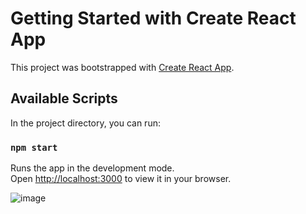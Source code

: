 # Getting Started with Create React App

This project was bootstrapped with [Create React App](https://github.com/facebook/create-react-app).

## Available Scripts

In the project directory, you can run:

### `npm start`

Runs the app in the development mode.\
Open [http://localhost:3000](http://localhost:3000) to view it in your browser.

![image](https://github.com/kuromi1kow/ReactGraph/assets/112749419/ad516aea-1e50-47d4-9d9d-27a1282de4ea)
